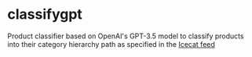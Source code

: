 # classifygpt
Product classifier based on OpenAI's GPT-3.5 model to classify products into their category hierarchy path as specified in the [Icecat feed](https://icecat.biz/)
